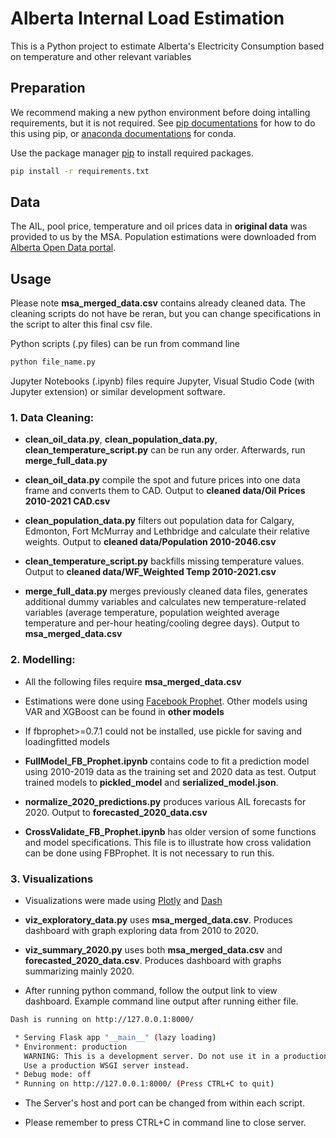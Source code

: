# Alberta Internal Load Estimation

This is a Python project to estimate Alberta's Electricity Consumption based on temperature and other relevant variables

## Preparation

We recommend making a new python environment before doing intalling requirements, but it is not required. See [pip documentations](https://packaging.python.org/guides/installing-using-pip-and-virtual-environments/) for how to do this using pip, or [anaconda documentations](https://conda.io/projects/conda/en/latest/user-guide/tasks/manage-environments.html#activating-an-environment) for conda.

Use the package manager [pip](https://pip.pypa.io/en/stable/) to install required packages.

```bash
pip install -r requirements.txt
```

## Data

The AIL, pool price, temperature and oil prices data in **original data** was provided to us by the MSA. Population estimations were downloaded from [Alberta Open Data portal](https://open.alberta.ca/opendata/alberta-population-projections-2020-2046-alberta-census-divisions-and-economic-regions-data-tables).

## Usage

Please note **msa_merged_data.csv** contains already cleaned data. The cleaning scripts do not have be reran, but you can change specifications in the script to alter this final csv file.

Python scripts (.py files) can be run from command line

```bash
python file_name.py
```

Jupyter Notebooks (.ipynb) files require Jupyter, Visual Studio Code (with Jupyter extension) or similar development software.

### 1. Data Cleaning:

- **clean_oil_data.py**, **clean_population_data.py**, **clean_temperature_script.py** can be run any order. Afterwards, run **merge_full_data.py**

- **clean_oil_data.py** compile the spot and future prices into one data frame and converts them to CAD. Output to **cleaned data/Oil Prices 2010-2021 CAD.csv**

- **clean_population_data.py** filters out population data for Calgary, Edmonton, Fort McMurray and Lethbridge and calculate their relative weights. Output to **cleaned data/Population 2010-2046.csv**

- **clean_temperature_script.py** backfills missing temperature values. Output to **cleaned data/WF_Weighted Temp 2010-2021.csv**

- **merge_full_data.py** merges previously cleaned data files, generates additional dummy variables and calculates new temperature-related variables (average temperature, population weighted average temperature and per-hour heating/cooling degree days). Output to **msa_merged_data.csv**

### 2. Modelling:

- All the following files require **msa_merged_data.csv**

- Estimations were done using [Facebook Prophet](https://facebook.github.io/prophet/docs/quick_start.html). Other models using VAR and XGBoost can be found in **other models**

- If fbprophet>=0.7.1 could not be installed, use pickle for saving and loadingfitted models

- **FullModel_FB_Prophet.ipynb** contains code to fit a prediction model using 2010-2019 data as the training set and 2020 data as test. Output trained models to **pickled_model** and **serialized_model.json**.

- **normalize_2020_predictions.py** produces various AIL forecasts for 2020. Output to **forecasted_2020_data.csv**

- **CrossValidate_FB_Prophet.ipynb** has older version of some functions and model specifications. This file is to illustrate how cross validation can be done using FBProphet. It is not necessary to run this.

### 3. Visualizations

- Visualizations were made using [Plotly](https://facebook.github.io/prophet/docs/quick_start.html) and [Dash](https://plotly.com/dash/)

- **viz_exploratory_data.py** uses **msa_merged_data.csv**. Produces dashboard with graph exploring data from 2010 to 2020.

- **viz_summary_2020.py** uses both **msa_merged_data.csv** and **forecasted_2020_data.csv**. Produces dashboard with graphs summarizing mainly 2020.

- After running python command, follow the output link to view dashboard. Example command line output after running either file.

```bash
Dash is running on http://127.0.0.1:8000/

 * Serving Flask app "__main__" (lazy loading)
 * Environment: production
   WARNING: This is a development server. Do not use it in a production deployment.
   Use a production WSGI server instead.
 * Debug mode: off
 * Running on http://127.0.0.1:8000/ (Press CTRL+C to quit)
```

- The Server's host and port can be changed from within each script.

- Please remember to press CTRL+C in command line to close server.
